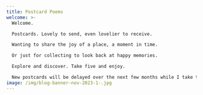 ```yaml
---
title: Postcard Poems
welcome: >-
  Welcome.

  Postcards. Lovely to send, even lovelier to receive.

  Wanting to share the joy of a place, a moment in time.

  Or just for collecting to look back at happy memories.

  Explore and discover. Take five and enjoy.

  New postcards will be delayed over the next few months while I take the time to reorganise these pages. In the meantime, I will showcase some of my earlier postcards each week for you to enjoy. 
image: /img/blog-banner-nov-2023-1-.jpg
---
```

